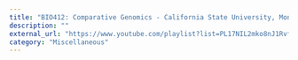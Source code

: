 ```yaml
---
title: "BIO412: Comparative Genomics - California State University, Monterey Bay"
description: ""
external_url: "https://www.youtube.com/playlist?list=PL17NIL2mko8nJ1RvfIwtaFnukoWICqS5B"
category: "Miscellaneous"
---
```

